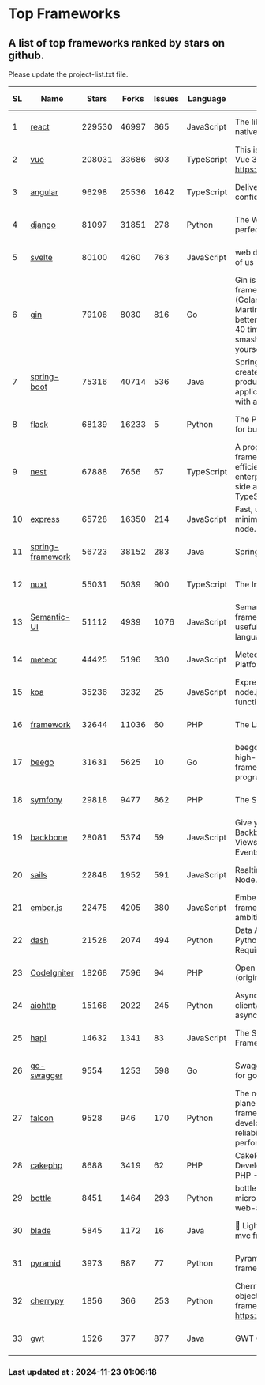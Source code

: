 # Top Frameworks
## A list of top frameworks ranked by stars on github.  
Please update the project-list.txt file.

| SL| Name  | Stars| Forks| Issues | Language | Description | Last Commit |
| --| ------| -----| ---- | ------ | -------- | ----------- | ----------- |
| 1 | [react](https://github.com/facebook/react) | 229530 | 46997 | 865 | JavaScript | The library for web and native user interfaces. | 2024-11-22 22:19:20 |
| 2 | [vue](https://github.com/vuejs/vue) | 208031 | 33686 | 603 | TypeScript | This is the repo for Vue 2. For Vue 3, go to https://github.com/vuejs/core | 2024-10-10 07:24:14 |
| 3 | [angular](https://github.com/angular/angular) | 96298 | 25536 | 1642 | TypeScript | Deliver web apps with confidence 🚀 | 2024-11-22 20:30:43 |
| 4 | [django](https://github.com/django/django) | 81097 | 31851 | 278 | Python | The Web framework for perfectionists with deadlines. | 2024-11-20 12:23:18 |
| 5 | [svelte](https://github.com/sveltejs/svelte) | 80100 | 4260 | 763 | JavaScript | web development for the rest of us | 2024-11-22 19:44:43 |
| 6 | [gin](https://github.com/gin-gonic/gin) | 79106 | 8030 | 816 | Go | Gin is a HTTP web framework written in Go (Golang). It features a Martini-like API with much better performance -- up to 40 times faster. If you need smashing performance, get yourself some Gin. | 2024-11-15 15:54:06 |
| 7 | [spring-boot](https://github.com/spring-projects/spring-boot) | 75316 | 40714 | 536 | Java | Spring Boot helps you to create Spring-powered, production-grade applications and services with absolute minimum fuss. | 2024-11-22 15:46:38 |
| 8 | [flask](https://github.com/pallets/flask) | 68139 | 16233 | 5 | Python | The Python micro framework for building web applications. | 2024-11-13 18:27:38 |
| 9 | [nest](https://github.com/nestjs/nest) | 67888 | 7656 | 67 | TypeScript | A progressive Node.js framework for building efficient, scalable, and enterprise-grade server-side applications with TypeScript/JavaScript 🚀 | 2024-11-22 10:31:18 |
| 10 | [express](https://github.com/expressjs/express) | 65728 | 16350 | 214 | JavaScript | Fast, unopinionated, minimalist web framework for node. | 2024-11-20 19:40:39 |
| 11 | [spring-framework](https://github.com/spring-projects/spring-framework) | 56723 | 38152 | 283 | Java | Spring Framework | 2024-11-22 16:07:44 |
| 12 | [nuxt](https://github.com/nuxt/nuxt) | 55031 | 5039 | 900 | TypeScript | The Intuitive Vue Framework. | 2024-11-22 05:41:18 |
| 13 | [Semantic-UI](https://github.com/Semantic-Org/Semantic-UI) | 51112 | 4939 | 1076 | JavaScript | Semantic is a UI component framework based around useful principles from natural language. | 2023-01-11 17:05:32 |
| 14 | [meteor](https://github.com/meteor/meteor) | 44425 | 5196 | 330 | JavaScript | Meteor, the JavaScript App Platform | 2024-11-22 12:08:15 |
| 15 | [koa](https://github.com/koajs/koa) | 35236 | 3232 | 25 | JavaScript | Expressive middleware for node.js using ES2017 async functions | 2024-11-04 05:08:13 |
| 16 | [framework](https://github.com/laravel/framework) | 32644 | 11036 | 60 | PHP | The Laravel Framework. | 2024-11-22 14:00:16 |
| 17 | [beego](https://github.com/beego/beego) | 31631 | 5625 | 10 | Go | beego is an open-source, high-performance web framework for the Go programming language. | 2024-11-20 14:03:38 |
| 18 | [symfony](https://github.com/symfony/symfony) | 29818 | 9477 | 862 | PHP | The Symfony PHP framework | 2024-11-20 15:29:25 |
| 19 | [backbone](https://github.com/jashkenas/backbone) | 28081 | 5374 | 59 | JavaScript | Give your JS App some Backbone with Models, Views, Collections, and Events | 2024-09-02 12:55:04 |
| 20 | [sails](https://github.com/balderdashy/sails) | 22848 | 1952 | 591 | JavaScript | Realtime MVC Framework for Node.js | 2024-11-08 16:04:38 |
| 21 | [ember.js](https://github.com/emberjs/ember.js) | 22475 | 4205 | 380 | JavaScript | Ember.js - A JavaScript framework for creating ambitious web applications | 2024-11-22 04:21:24 |
| 22 | [dash](https://github.com/plotly/dash) | 21528 | 2074 | 494 | Python | Data Apps & Dashboards for Python. No JavaScript Required. | 2024-11-22 19:31:52 |
| 23 | [CodeIgniter](https://github.com/bcit-ci/CodeIgniter) | 18268 | 7596 | 94 | PHP | Open Source PHP Framework (originally from EllisLab) | 2024-03-20 03:51:42 |
| 24 | [aiohttp](https://github.com/aio-libs/aiohttp) | 15166 | 2022 | 245 | Python | Asynchronous HTTP client/server framework for asyncio and Python | 2024-11-21 15:08:46 |
| 25 | [hapi](https://github.com/hapijs/hapi) | 14632 | 1341 | 83 | JavaScript | The Simple, Secure Framework Developers Trust | 2024-10-24 22:10:55 |
| 26 | [go-swagger](https://github.com/go-swagger/go-swagger) | 9554 | 1253 | 598 | Go | Swagger 2.0 implementation for go | 2024-11-07 04:05:23 |
| 27 | [falcon](https://github.com/falconry/falcon) | 9528 | 946 | 170 | Python | The no-magic web data plane API and microservices framework for Python developers, with a focus on reliability, correctness, and performance at scale. | 2024-11-20 11:35:04 |
| 28 | [cakephp](https://github.com/cakephp/cakephp) | 8688 | 3419 | 62 | PHP | CakePHP: The Rapid Development Framework for PHP - Official Repository | 2024-11-22 15:51:43 |
| 29 | [bottle](https://github.com/bottlepy/bottle) | 8451 | 1464 | 293 | Python | bottle.py is a fast and simple micro-framework for python web-applications. | 2024-11-18 16:25:01 |
| 30 | [blade](https://github.com/lets-blade/blade) | 5845 | 1172 | 16 | Java | :rocket: Lightning fast and elegant mvc framework for Java8 | 2024-11-17 05:14:06 |
| 31 | [pyramid](https://github.com/Pylons/pyramid) | 3973 | 887 | 77 | Python | Pyramid - A Python web framework | 2024-06-10 16:09:42 |
| 32 | [cherrypy](https://github.com/cherrypy/cherrypy) | 1856 | 366 | 253 | Python | CherryPy is a pythonic, object-oriented HTTP framework.      https://cherrypy.dev | 2024-10-31 00:00:39 |
| 33 | [gwt](https://github.com/gwtproject/gwt) | 1526 | 377 | 877 | Java | GWT Open Source Project | 2024-11-07 15:22:31 |

### Last updated at : 2024-11-23 01:06:18
